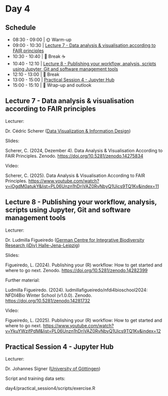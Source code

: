 # Day 4

## Schedule

* 08:30 - 09:00 | :sun_with_face: Warm-up
* 09:00 - 10:30 | [Lecture 7 - Data analysis & visualisation according to FAIR principles](lecture7/lecture7.md)
* 10:30 - 10:40 | :tea: Break :coffee:
* 10:40 - 12:10 | [Lecture 8 - Publishing your workflow, analysis, scripts using Jupyter, Git and software management tools](lecture8/lecture8.md)
* 12:10 - 13:00 | :fork_and_knife: Break
* 13:00 - 15:00 | [Practical Session 4 - Jupyter Hub](practical_session4/practical_session4.md)
* 15:00 - 15:10 | 📌 Wrap-up and outlook

## Lecture 7 - Data analysis & visualisation according to FAIR principles

Lecturer: 

Dr. Cédric Scherer ([Data Visualization & Information Design](https://www.cedricscherer.com/))

Slides:

Scherer, C. (2024, Dezember 4). Data Analysis & Visualisation According to FAIR Principles. Zenodo. https://doi.org/10.5281/zenodo.14275834

Video:

Scherer, C. (2025). Data Analysis & Visualisation According to FAIR Principles. https://www.youtube.com/watch?v=iOgdM0atukY&list=PL06Unzn1hDrjVAZ0RvNbyQ1Uics9TQ1Kv&index=11

## Lecture 8 - Publishing your workflow, analysis, scripts using Jupyter, Git and software management tools

Lecturer: 

Dr. Ludmilla Figueiredo ([German Centre for Integrative Biodiversity Research (iDiv) Halle-Jena-Leipzig](https://www.idiv.de/en))

Slides:

Figueiredo, L. (2024). Publishing your (R) workflow: How to get started and where to go next. Zenodo. https://doi.org/10.5281/zenodo.14282399

Further material:

Ludmilla Figueiredo. (2024). ludmillafigueiredo/nfdi4bioschool2024: NFDI4Bio Winter School (v1.0.0). Zenodo. https://doi.org/10.5281/zenodo.14281732

Video:

Figueiredo, L. (2025). Publishing your (R) workflow: How to get started and where to go next. https://www.youtube.com/watch?v=YkuYWzifPdM&list=PL06Unzn1hDrjVAZ0RvNbyQ1Uics9TQ1Kv&index=12

## Practical Session 4 - Jupyter Hub

Lecturer:

Dr. Johannes Signer ([University of Göttingen](https://www.uni-goettingen.de/))

Script and training data sets:

day4/practical_session4/scripts/exercise.R


